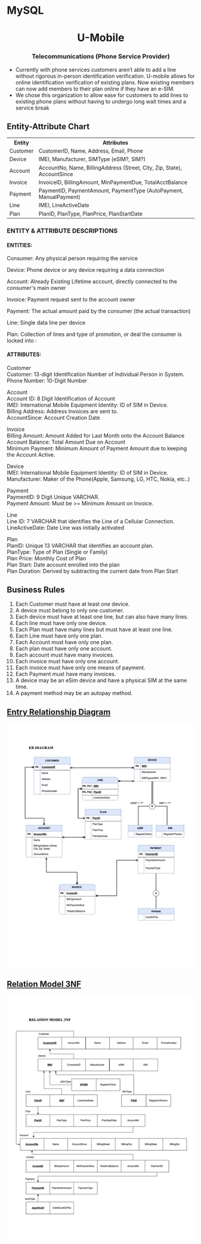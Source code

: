 # MySQL

<h1 align="center">U-Mobile </h1>
<h3 align="center">Telecommunications (Phone Service Provider)</h3>

- Currently with phone services customers aren’t able to add a line without rigorous in-person identification verification. U-mobile allows for online identification verification of existing plans. Now existing members can now add members to their plan online if they have an e-SIM. 
- We chose this organization to allow ease for customers to add lines to existing phone plans without having to undergo long wait times and a service break

<!DOCTYPE html>
<html>
<head>
</head>
<body>
    <h2>Entity-Attribute Chart</h2>
    <table>
        <tr>
            <th>Entity</th>
            <th>Attributes</th>
        </tr>
        <tr>
            <td>Customer</td>
            <td>CustomerID, Name, Address, Email, Phone</td>
        </tr>
        <tr>
            <td>Device</td>
            <td>IMEI, Manufacturer, SIMType (eSIM?, SIM?)</td>
        </tr>
        <tr>
            <td>Account</td>
            <td>AccountNo, Name, BillingAddress (Street, City, Zip, State), AccountSince</td>
        </tr>
        <tr>
            <td>Invoice</td>
            <td>InvoiceID, BillingAmount, MinPaymentDue, TotalAcctBalance</td>
        </tr>
        <tr>
            <td>Payment</td>
            <td>PaymentID, PaymentAmount, PaymentType (AutoPayment, ManualPayment)</td>
        </tr>
        <tr>
            <td>Line</td>
            <td>IMEI, LineActiveDate</td>
        </tr>
        <tr>
            <td>Plan</td>
            <td>PlanID, PlanType, PlanPrice, PlanStartDate</td>
        </tr>
    </table>
</body>
</html>

<h3 align="left">ENTITY & ATTRIBUTE DESCRIPTIONS</h3>
<h4 align="left">ENTITIES:
</h4>
<p align="left">Consumer: Any physical person requiring the service 

Device: Phone device or any device requiring a data connection

Account: Already Existing Lifetime account, directly connected to the consumer's main owner

Invoice: Payment request sent to the account owner 

Payment: The actual amount paid by the consumer (the actual transaction)

Line: Single data line per device

Plan: Collection of lines and type of promotion, or deal the consumer is locked into :
</p>
<h4 align="left">ATTRIBUTES:
</h4>
<p align="left">Customer<br> 
Customer: 13-digit Identification Number of Individual Person in System.<br> 
Phone Number: 10-Digit Number<br> 

Account<br>
Account ID: 8 Digit Identification of Account<br> 
IMEI: International Mobile Equipment Identity: ID of SIM in Device.<br> 
Billing Address: Address Invoices are sent to.<br> 
AccountSince: Account Creation Date<br> 

Invoice<br>
Billing Amount: Amount Added for Last Month onto the Account Balance<br> 
Account Balance: Total Amount Due on Account<br> 
Minimum Payment: Minimum Amount of Payment Amount due to keeping the Account Active.<br> 

Device<br>
IMEI: International Mobile Equipment Identity: ID of SIM in Device.<br> 
Manufacturer: Maker of the Phone(Apple, Samsung, LG, HTC, Nokia, etc..) <br> 

Payment<br>
PaymentID: 9 Digit Unique VARCHAR.<br> 
Payment Amount: Must be >= Minimum Amount on Invoice.<br> 

Line<br> 
Line ID: 7 VARCHAR that identifies the Line of a Cellular Connection.<br> 
LineActiveDate: Date Line was initially activated<br> 

Plan<br>
PlanID: Unique 13 VARCHAR that identifies an account plan.<br> 
PlanType: Type of Plan (Single or Family)<br> 
Plan Price: Monthly Cost of Plan<br> 
Plan Start: Date account enrolled into the plan<br> 
Plan Duration: Derived by subtracting the current date from Plan Start<br> 
</p>

<body>
    <h2>Business Rules</h2>
    <ol>
        <li>Each Customer must have at least one device.</li>
        <li>A device must belong to only one customer.</li>
        <li>Each device must have at least one line, but can also have many lines.</li>
        <li>Each line must have only one device.</li>
        <li>Each Plan must have many lines but must have at least one line.</li>
        <li>Each Line must have only one plan.</li>
        <li>Each Account must have only one plan.</li>
        <li>Each plan must have only one account.</li>
        <li>Each account must have many invoices.</li>
        <li>Each invoice must have only one account.</li>
        <li>Each invoice must have only one means of payment.</li>
        <li>Each Payment must have many invoices.</li>
        <li>A device may be an eSim device and have a physical SIM at the same time.</li>
        <li>A payment method may be an autopay method.</li>
    </ol>

<h2><a href="https://github.com/JoeyNT/MySQL/blob/main/Entry%20Relationship%20Diagram%20ERD%20.jpg">Entry Relationship Diagram</a></h2> 
<img src="https://github.com/JoeyNT/MySQL/blob/main/Entry%20Relationship%20Diagram%20ERD%20.jpg" >
<h2><a href="https://github.com/JoeyNT/MySQL/blob/main/Relation%20Model%203NF%20.jpg">Relation Model 3NF</a></h2>
<img src="https://github.com/JoeyNT/MySQL/blob/main/Relation%20Model%203NF%20.jpg" >
